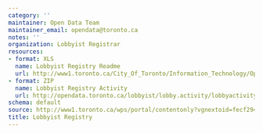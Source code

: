 ```yaml
---
category: ''
maintainer: Open Data Team
maintainer_email: opendata@toronto.ca
notes: ''
organization: Lobbyist Registrar
resources:
- format: XLS
  name: Lobbyist Registry Readme
  url: http://www1.toronto.ca/City_Of_Toronto/Information_Technology/Open_Data/Data_Sets/Assets/Files/Lobbyist_Registry_Data_Readme.xls
- format: ZIP
  name: Lobbyist Registry Activity
  url: http://opendata.toronto.ca/lobbyist/lobby.activity/lobbyactivity.zip
schema: default
source: http://www1.toronto.ca/wps/portal/contentonly?vgnextoid=fecf29444c8c4310VgnVCM1000003dd60f89RCRD&vgnextchannel=1a66e03bb8d1e310VgnVCM10000071d60f89RCRD
title: Lobbyist Registry
---
```

